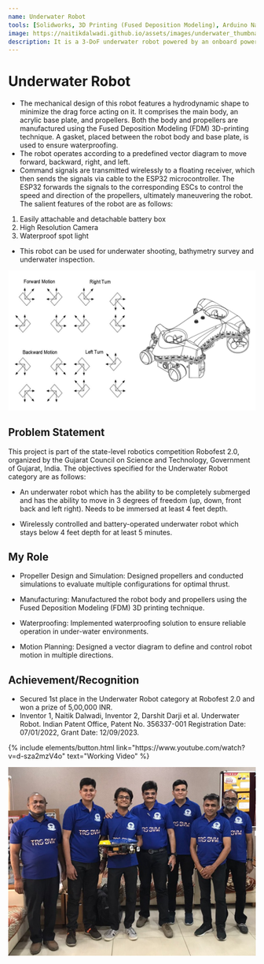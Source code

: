 ```yaml
---
name: Underwater Robot
tools: [Solidworks, 3D Printing (Fused Deposition Modeling), Arduino Nano, ESP 32]
image: https://naitikdalwadi.github.io/assets/images/underwater_thumbnail.png
description: It is a 3-DoF underwater robot powered by an onboard power supply. The command signals are received by a floating receiver, which then transmits these signals to the robot via a cable.
---
```


# Underwater Robot

- The mechanical design of this robot features a hydrodynamic shape to minimize the drag force acting on it. It comprises the main body, an acrylic base plate, and propellers. Both the body and propellers are manufactured using the Fused Deposition Modeling (FDM) 3D-printing technique. A gasket, placed between the robot body and base plate, is used to ensure waterproofing. 
- The robot operates according to a predefined vector diagram to move forward, backward, right, and left. 
- Command signals are transmitted wirelessly to a floating receiver, which then sends the signals via cable to the ESP32 microcontroller. The ESP32 forwards the signals to the corresponding ESCs to control the speed and direction of the propellers, ultimately maneuvering the robot. The salient features of the robot are as follows:
1. Easily attachable and detachable battery box
2. High Resolution Camera
3. Waterproof spot light

- This robot can be used for underwater shooting, bathymetry survey and underwater inspection.


![underwater robot drawing](/assets/images/underwater_motion.png)

## Problem Statement

This project is part of the state-level robotics competition Robofest 2.0, organized by the Gujarat Council on Science and Technology, Government of Gujarat, India. The objectives specified for the Underwater Robot category are as follows:

- An underwater robot which has the ability to be completely submerged and has the ability to move in 3 degrees of freedom (up, down, front back and left right). Needs to be immersed at least 4 feet depth.

- Wirelessly controlled and battery-operated underwater robot which stays below 4 feet depth for at least 5 minutes.


## My Role

- Propeller Design and Simulation: Designed propellers and conducted simulations to evaluate multiple configurations for optimal thrust.

- Manufacturing: Manufactured the robot body and propellers using the Fused Deposition Modeling (FDM) 3D printing technique.

- Waterproofing: Implemented waterproofing solution to ensure reliable operation in under-water environments.

- Motion Planning: Designed a vector diagram to define and control robot motion in multiple directions.

## Achievement/Recognition

- Secured 1st place in the Underwater Robot category at Robofest 2.0 and won a prize of 5,00,000 INR.
- Inventor 1, Naitik Dalwadi, Inventor 2, Darshit Darji et al. Underwater Robot. Indian Patent Office, Patent No. 356337-001 Registration Date: 07/01/2022, Grant Date: 12/09/2023.


<p class="text-center">
{% include elements/button.html link="https://www.youtube.com/watch?v=d-sza2mzV4o" text="Working Video" %}
</p>

![underwater team](/assets/images/underwater_team.jpg)